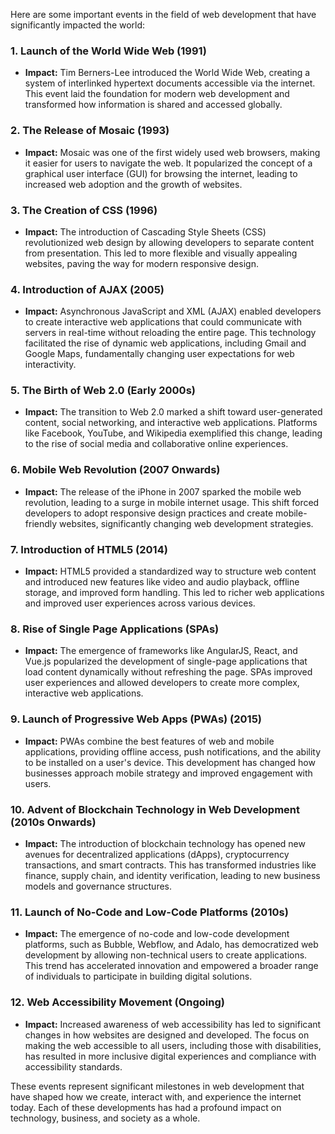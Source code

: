 Here are some important events in the field of web development that have significantly impacted the world:

### 1. **Launch of the World Wide Web (1991)**
- **Impact:** Tim Berners-Lee introduced the World Wide Web, creating a system of interlinked hypertext documents accessible via the internet. This event laid the foundation for modern web development and transformed how information is shared and accessed globally.

### 2. **The Release of Mosaic (1993)**
- **Impact:** Mosaic was one of the first widely used web browsers, making it easier for users to navigate the web. It popularized the concept of a graphical user interface (GUI) for browsing the internet, leading to increased web adoption and the growth of websites.

### 3. **The Creation of CSS (1996)**
- **Impact:** The introduction of Cascading Style Sheets (CSS) revolutionized web design by allowing developers to separate content from presentation. This led to more flexible and visually appealing websites, paving the way for modern responsive design.

### 4. **Introduction of AJAX (2005)**
- **Impact:** Asynchronous JavaScript and XML (AJAX) enabled developers to create interactive web applications that could communicate with servers in real-time without reloading the entire page. This technology facilitated the rise of dynamic web applications, including Gmail and Google Maps, fundamentally changing user expectations for web interactivity.

### 5. **The Birth of Web 2.0 (Early 2000s)**
- **Impact:** The transition to Web 2.0 marked a shift toward user-generated content, social networking, and interactive web applications. Platforms like Facebook, YouTube, and Wikipedia exemplified this change, leading to the rise of social media and collaborative online experiences.

### 6. **Mobile Web Revolution (2007 Onwards)**
- **Impact:** The release of the iPhone in 2007 sparked the mobile web revolution, leading to a surge in mobile internet usage. This shift forced developers to adopt responsive design practices and create mobile-friendly websites, significantly changing web development strategies.

### 7. **Introduction of HTML5 (2014)**
- **Impact:** HTML5 provided a standardized way to structure web content and introduced new features like video and audio playback, offline storage, and improved form handling. This led to richer web applications and improved user experiences across various devices.

### 8. **Rise of Single Page Applications (SPAs)**
- **Impact:** The emergence of frameworks like AngularJS, React, and Vue.js popularized the development of single-page applications that load content dynamically without refreshing the page. SPAs improved user experiences and allowed developers to create more complex, interactive web applications.

### 9. **Launch of Progressive Web Apps (PWAs) (2015)**
- **Impact:** PWAs combine the best features of web and mobile applications, providing offline access, push notifications, and the ability to be installed on a user's device. This development has changed how businesses approach mobile strategy and improved engagement with users.

### 10. **Advent of Blockchain Technology in Web Development (2010s Onwards)**
- **Impact:** The introduction of blockchain technology has opened new avenues for decentralized applications (dApps), cryptocurrency transactions, and smart contracts. This has transformed industries like finance, supply chain, and identity verification, leading to new business models and governance structures.

### 11. **Launch of No-Code and Low-Code Platforms (2010s)**
- **Impact:** The emergence of no-code and low-code development platforms, such as Bubble, Webflow, and Adalo, has democratized web development by allowing non-technical users to create applications. This trend has accelerated innovation and empowered a broader range of individuals to participate in building digital solutions.

### 12. **Web Accessibility Movement (Ongoing)**
- **Impact:** Increased awareness of web accessibility has led to significant changes in how websites are designed and developed. The focus on making the web accessible to all users, including those with disabilities, has resulted in more inclusive digital experiences and compliance with accessibility standards.

These events represent significant milestones in web development that have shaped how we create, interact with, and experience the internet today. Each of these developments has had a profound impact on technology, business, and society as a whole.